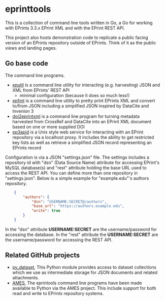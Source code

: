 eprinttools
===========

This is a collection of command line tools written in Go, a Go for working with EPrints 3.3.x EPrint XML and with the EPrint REST API.

This project also hosts demonstration code to replicate a public facing version of an EPrints repository outside of EPrints. Think of it as the public views and landing pages.

Go base code
------------

The command line programs.

- [eputil](docs/eputil.html) is a command line utility for interacting (e.g. harvesting) JSON and XML from EPrints' REST API
    - minimal configuration (because it does so much less!)
- [epfmt](docs/epfmt.html) is a command line utility to pretty print EPrints XML and convert to/from JSON including a simplified JSON inspired by DataCite and Invenion 3
- [doi2eprintxml](docs/doi2eprintxml.html) is a command line program for turning metadata harvested from CrossRef and DataCite into an EPrint XML document based on one or more supplied DOI
- [ep3apid](docs/ep3apid.html) is a Unix style web service for interacting with an EPrint repository via a localhost proxy. It includes the ability to get restricted key lists as well as retrieve a simplified JSON record representing an EPrints record

Configuration is via a JSON "settings.json" file. The settings includes a repository id with "dsn" (Data Source Name) attribute for accessing EPrint's MySQL database(s) and "rest" attribute holding the base URL used to access the REST API. You can define more than one repository in "settings.json". Below is a simple example for "example.edu"'s authors repository.

```json
    {
        "authors": {
            "dsn": "USERNAME:SECRET@/authors",
            "base_url": "https://authors.example.edu",
            "write": true
        }
    }
```

In the "dsn" attribute __USERNAME:SECRET__ are the username/password for accessing the database. In the "rest" attribute the __USERNAME:SECRET__ are the username/password for accessing the REST API.


Related GitHub projects
-----------------------

- [py_dataset](https://github.com/caltechlibrary/py_dataset), This Python module provides access to dataset collections which we use as intermediate storage for JSON documents and related attachments.
- [AMES](https://github.com/caltechlibrary/ames), The eprintools command line programs have been made available to Python via the AMES project. This include support for both read and write to EPrints repository systems.

